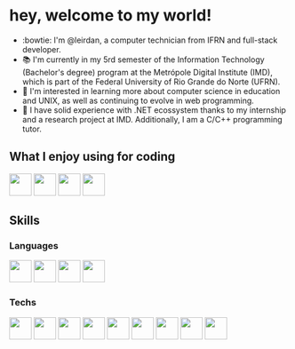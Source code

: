 # hey, welcome to my world!
- :bowtie: I'm @leirdan, a computer technician from IFRN and full-stack developer.
- 📚 I'm currently in my 5rd semester of the Information Technology (Bachelor's degree) program at the Metrópole Digital Institute (IMD), which is part of the Federal University of Rio Grande do Norte (UFRN).
- 🌱 I'm interested in learning more about computer science in education and UNIX, as well as continuing to evolve in web programming.
- 💼 I have solid experience with .NET ecossystem thanks to my internship and a research project at IMD. Additionally, I am a C/C++ programming tutor.

## What I enjoy using for coding
<img loading="lazy" src="https://cdn.jsdelivr.net/gh/devicons/devicon@latest/icons/linux/linux-original.svg" width="40" height="40" loading="lazy" /> <img loading="lazy" src="https://cdn.jsdelivr.net/gh/devicons/devicon@latest/icons/neovim/neovim-original.svg" width="40" height="40" /> 
<img loading="lazy" src="https://cdn.jsdelivr.net/gh/devicons/devicon@latest/icons/visualstudio/visualstudio-original.svg" width="40" height="40" />
<img loading="lazy" src="https://cdn.jsdelivr.net/gh/devicons/devicon@latest/icons/git/git-original.svg" width="40" height="40" />

## Skills
### Languages
<img src="https://cdn.jsdelivr.net/gh/devicons/devicon@latest/icons/cplusplus/cplusplus-original.svg" width="40" height="40" /> <img src="https://cdn.jsdelivr.net/gh/devicons/devicon@latest/icons/java/java-original.svg" width="40" height="40" /> 
<img src="https://cdn.jsdelivr.net/gh/devicons/devicon@latest/icons/typescript/typescript-original.svg" width="40" height="40"  />
<img src="https://cdn.jsdelivr.net/gh/devicons/devicon@latest/icons/csharp/csharp-original.svg" width="40" height="40" />         

### Techs
<img loading="lazy" src="https://cdn.jsdelivr.net/gh/devicons/devicon/icons/bootstrap/bootstrap-original.svg" width="40" height="40" /> <img src="https://cdn.jsdelivr.net/gh/devicons/devicon@latest/icons/materialui/materialui-plain.svg" width="40" height="40" />
<img loading="lazy" src="https://cdn.jsdelivr.net/gh/devicons/devicon@latest/icons/dotnetcore/dotnetcore-original.svg" width="40" height="40" /> 
<img loading="lazy" src="https://cdn.jsdelivr.net/gh/devicons/devicon/icons/spring/spring-original-wordmark.svg" width="40" height="40" />
<img loading="lazy" src="https://cdn.jsdelivr.net/gh/devicons/devicon/icons/nodejs/nodejs-original.svg" width="40" height="40" /> 
<img loading="lazy" src="https://cdn.jsdelivr.net/gh/devicons/devicon/icons/mysql/mysql-plain-wordmark.svg" width="40" height="40"/>
<img loading="lazy" src="https://cdn.jsdelivr.net/gh/devicons/devicon/icons/microsoftsqlserver/microsoftsqlserver-plain-wordmark.svg" width="40" height="40" />
<img loading="lazy" src="https://cdn.jsdelivr.net/gh/devicons/devicon/icons/latex/latex-original.svg" width="40" height="40" />
<img loading="lazy" src="https://cdn.jsdelivr.net/gh/devicons/devicon@latest/icons/react/react-original.svg" width="40" height="40" /> 


<!---
leirdan/leirdan is a ✨ special ✨ repository because its `README.md` (this file) appears on your GitHub profile.
You can click the Preview link to take a look at your changes.
--->
